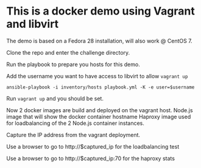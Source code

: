 # This is a docker demo using Vagrant and libvirt

The demo is based on a Fedora 28 installation, will also work @ CentOS 7.

Clone the repo and enter the challenge directory.

Run the playbook to prepare you hosts for this demo.

Add the username you want to have access to libvirt to allow ```vagrant up```

```ansible-playbook -i inventory/hosts playbook.yml -K -e user=$username```

Run ```vagrant up``` and you should be set.

Now 2 docker images are build and deployed on the vagrant host.
Node.js image that will show the docker container hostname
Haproxy image used for loadbalancing of the 2 Node.js container instances.

Capture the IP address from the vagrant deployment.

Use a browser to go to http://$captured_ip for the loadbalancing test

Use a browser to go to http://$captured_ip:70 for the haproxy stats
